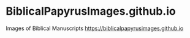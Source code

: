 # BiblicalPapyrusImages.github.io
Images of Biblical Manuscripts
https://biblicalpapyrusimages.github.io

